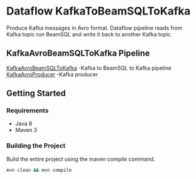 # Dataflow KafkaToBeamSQLToKafka

Produce Kafka messages in Avro format. Dataflow pipeline reads from Kafka topic run BeamSQL and write it back to another Kafka topic.


## KafkaAvroBeamSQLToKafka Pipeline

[KafkaAvroBeamSQLToKafka](https://github.com/bksureshkumar/dataflow/blob/master/dataflow-metrics/src/main/java/org/metrics/pipeline/KafkaAvroBeamSQLToKafka.java) -Kafka to BeamSQL to Kafka pipeline
[KafkaAvroProducer](src/main/java/com/google/cloud/pso/pipeline/KafkaAvroProducer.java) -Kafka producer
## Getting Started

### Requirements

* Java 8
* Maven 3

### Building the Project

Build the entire project using the maven compile command.
```sh
mvn clean && mvn compile
```
